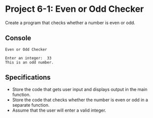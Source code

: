 # Project 6-1: Even or Odd Checker
Create a program that checks whether a number is even or odd.
## Console
```
Even or Odd Checker

Enter an integer:  33
This is an odd number.
```
## Specifications
- Store the code that gets user input and displays output in the main function.
- Store the code that checks whether the number is even or odd in a separate function.
- Assume that the user will enter a valid integer.